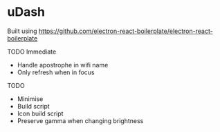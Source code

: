 # uDash

Built using https://github.com/electron-react-boilerplate/electron-react-boilerplate

TODO Immediate

- Handle apostrophe in wifi name
- Only refresh when in focus

TODO

- Minimise
- Build script
- Icon build script
- Preserve gamma when changing brightness
